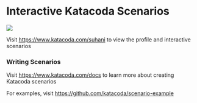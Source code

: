# Interactive Katacoda Scenarios

[![](http://shields.katacoda.com/katacoda/suhani/count.svg)](https://www.katacoda.com/suhani "Get your profile on Katacoda.com")

Visit https://www.katacoda.com/suhani to view the profile and interactive scenarios

### Writing Scenarios
Visit https://www.katacoda.com/docs to learn more about creating Katacoda scenarios

For examples, visit https://github.com/katacoda/scenario-example
